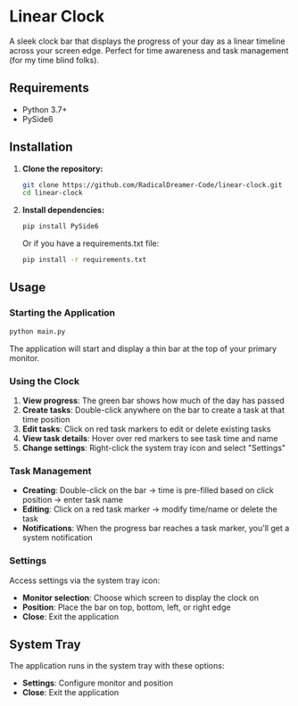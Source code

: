 # Linear Clock

A sleek clock bar that displays the progress of your day as a linear timeline across your screen edge. Perfect for time awareness and task management (for my time blind folks).

## Requirements

- Python 3.7+
- PySide6

## Installation

1. **Clone the repository:**

   ```bash
   git clone https://github.com/RadicalDreamer-Code/linear-clock.git
   cd linear-clock
   ```

2. **Install dependencies:**

   ```bash
   pip install PySide6
   ```

   Or if you have a requirements.txt file:

   ```bash
   pip install -r requirements.txt
   ```

## Usage

### Starting the Application

```bash
python main.py
```

The application will start and display a thin bar at the top of your primary monitor.

### Using the Clock

1. **View progress**: The green bar shows how much of the day has passed
2. **Create tasks**: Double-click anywhere on the bar to create a task at that time position
3. **Edit tasks**: Click on red task markers to edit or delete existing tasks
4. **View task details**: Hover over red markers to see task time and name
5. **Change settings**: Right-click the system tray icon and select "Settings"

### Task Management

- **Creating**: Double-click on the bar → time is pre-filled based on click position → enter task name
- **Editing**: Click on a red task marker → modify time/name or delete the task
- **Notifications**: When the progress bar reaches a task marker, you'll get a system notification

### Settings

Access settings via the system tray icon:

- **Monitor selection**: Choose which screen to display the clock on
- **Position**: Place the bar on top, bottom, left, or right edge
- **Close**: Exit the application

## System Tray

The application runs in the system tray with these options:

- **Settings**: Configure monitor and position
- **Close**: Exit the application

